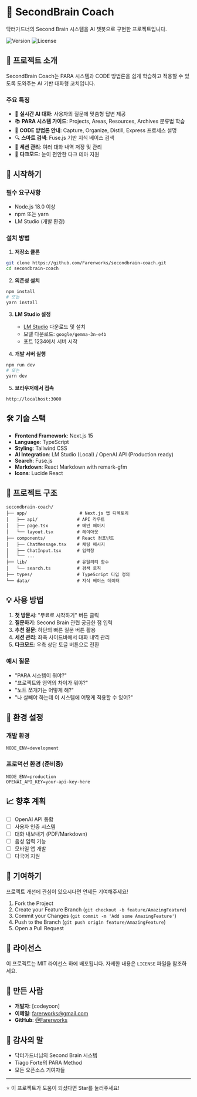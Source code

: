 # 🧠 SecondBrain Coach

닥터가드너의 Second Brain 시스템을 AI 챗봇으로 구현한 프로젝트입니다.

![Version](https://img.shields.io/badge/version-1.0.0-blue.svg)
![License](https://img.shields.io/badge/license-MIT-green.svg)

## 📌 프로젝트 소개

SecondBrain Coach는 PARA 시스템과 CODE 방법론을 쉽게 학습하고 적용할 수 있도록 도와주는 AI 기반 대화형 코치입니다.

### 주요 특징
- 💬 **실시간 AI 대화**: 사용자의 질문에 맞춤형 답변 제공
- 📚 **PARA 시스템 가이드**: Projects, Areas, Resources, Archives 분류법 학습
- 🔄 **CODE 방법론 안내**: Capture, Organize, Distill, Express 프로세스 설명
- 🔍 **스마트 검색**: Fuse.js 기반 지식 베이스 검색
- 💾 **세션 관리**: 여러 대화 내역 저장 및 관리
- 🌙 **다크모드**: 눈이 편안한 다크 테마 지원

## 🚀 시작하기

### 필수 요구사항
- Node.js 18.0 이상
- npm 또는 yarn
- LM Studio (개발 환경)

### 설치 방법

1. **저장소 클론**
```bash
git clone https://github.com/Farerworks/secondbrain-coach.git
cd secondbrain-coach
```

2. **의존성 설치**
```bash
npm install
# 또는
yarn install
```

3. **LM Studio 설정**
   - [LM Studio](https://lmstudio.ai/) 다운로드 및 설치
   - 모델 다운로드: `google/gemma-3n-e4b`
   - 포트 1234에서 서버 시작

4. **개발 서버 실행**
```bash
npm run dev
# 또는
yarn dev
```

5. **브라우저에서 접속**
```
http://localhost:3000
```

## 🛠 기술 스택

- **Frontend Framework**: Next.js 15
- **Language**: TypeScript
- **Styling**: Tailwind CSS
- **AI Integration**: LM Studio (Local) / OpenAI API (Production ready)
- **Search**: Fuse.js
- **Markdown**: React Markdown with remark-gfm
- **Icons**: Lucide React

## 📁 프로젝트 구조

```
secondbrain-coach/
├── app/                    # Next.js 앱 디렉토리
│   ├── api/               # API 라우트
│   ├── page.tsx           # 메인 페이지
│   └── layout.tsx         # 레이아웃
├── components/            # React 컴포넌트
│   ├── ChatMessage.tsx    # 채팅 메시지
│   ├── ChatInput.tsx      # 입력창
│   └── ...
├── lib/                   # 유틸리티 함수
│   └── search.ts          # 검색 로직
├── types/                 # TypeScript 타입 정의
└── data/                  # 지식 베이스 데이터
```

## 💡 사용 방법

1. **첫 방문시**: "무료로 시작하기" 버튼 클릭
2. **질문하기**: Second Brain 관련 궁금한 점 입력
3. **추천 질문**: 하단의 빠른 질문 버튼 활용
4. **세션 관리**: 좌측 사이드바에서 대화 내역 관리
5. **다크모드**: 우측 상단 토글 버튼으로 전환

### 예시 질문
- "PARA 시스템이 뭐야?"
- "프로젝트와 영역의 차이가 뭐야?"
- "노트 쪼개기는 어떻게 해?"
- "나 살빼야 하는데 이 시스템에 어떻게 적용할 수 있어?"

## 🔧 환경 설정

### 개발 환경
```env
NODE_ENV=development
```

### 프로덕션 환경 (준비중)
```env
NODE_ENV=production
OPENAI_API_KEY=your-api-key-here
```

## 📈 향후 계획

- [ ] OpenAI API 통합
- [ ] 사용자 인증 시스템
- [ ] 대화 내보내기 (PDF/Markdown)
- [ ] 음성 입력 기능
- [ ] 모바일 앱 개발
- [ ] 다국어 지원

## 🤝 기여하기

프로젝트 개선에 관심이 있으시다면 언제든 기여해주세요!

1. Fork the Project
2. Create your Feature Branch (`git checkout -b feature/AmazingFeature`)
3. Commit your Changes (`git commit -m 'Add some AmazingFeature'`)
4. Push to the Branch (`git push origin feature/AmazingFeature`)
5. Open a Pull Request

## 📝 라이선스

이 프로젝트는 MIT 라이선스 하에 배포됩니다. 자세한 내용은 `LICENSE` 파일을 참조하세요.

## 👥 만든 사람

- **개발자**: [codeyoon]
- **이메일**: farerworks@gmail.com
- **GitHub**: [@Farerworks](https://github.com/Farerworks)

## 🙏 감사의 말

- 닥터가드너님의 Second Brain 시스템
- Tiago Forte의 PARA Method
- 모든 오픈소스 기여자들

---

⭐ 이 프로젝트가 도움이 되셨다면 Star를 눌러주세요!
